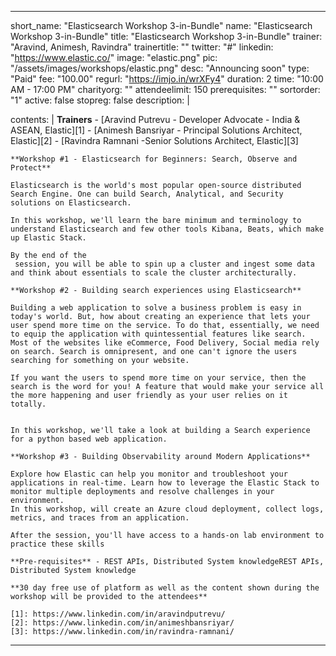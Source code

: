 ---

short_name: "Elasticsearch Workshop 3-in-Bundle"
name: "Elasticsearch Workshop 3-in-Bundle"
title: "Elasticsearch Workshop 3-in-Bundle"
trainer: "Aravind, Animesh, Ravindra"
trainertitle: ""
twitter: "#"
linkedin: "https://www.elastic.co/"
image: "elastic.png"
pic: "/assets/images/workshops/elastic.png"
desc: "Announcing soon"
type: "Paid"
fee: "100.00"
regurl: "https://imjo.in/wrXFy4"
duration: 2
time: "10:00 AM - 17:00 PM"
charityorg: ""
attendeelimit: 150
prerequisites: ""
sortorder: "1"
active: false
stopreg: false
description: |
    
    
contents: |
    **Trainers**
    - [Aravind Putrevu - Developer Advocate - India & ASEAN, Elastic][1]
    - [Animesh Bansriyar - Principal Solutions Architect, Elastic][2]
    - [Ravindra Ramnani -Senior Solutions Architect, Elastic][3]

    **Workshop #1 - Elasticsearch for Beginners: Search, Observe and Protect**

    Elasticsearch is the world's most popular open-source distributed Search Engine. One can build Search, Analytical, and Security solutions on Elasticsearch. 

    In this workshop, we'll learn the bare minimum and terminology to understand Elasticsearch and few other tools Kibana, Beats, which make up Elastic Stack. 

    By the end of the
     session, you will be able to spin up a cluster and ingest some data and think about essentials to scale the cluster architecturally. 

    **Workshop #2 - Building search experiences using Elasticsearch**

    Building a web application to solve a business problem is easy in today's world. But, how about creating an experience that lets your user spend more time on the service. To do that, essentially, we need to equip the application with quintessential features like search. Most of the websites like eCommerce, Food Delivery, Social media rely on search. Search is omnipresent, and one can't ignore the users searching for something on your website.

    If you want the users to spend more time on your service, then the search is the word for you! A feature that would make your service all the more happening and user friendly as your user relies on it totally.


    In this workshop, we'll take a look at building a Search experience for a python based web application. 

    **Workshop #3 - Building Observability around Modern Applications**

    Explore how Elastic can help you monitor and troubleshoot your applications in real-time. Learn how to leverage the Elastic Stack to monitor multiple deployments and resolve challenges in your environment. 
    In this workshop, will create an Azure cloud deployment, collect logs, metrics, and traces from an application. 

    After the session, you'll have access to a hands-on lab environment to practice these skills

    **Pre-requisites** - REST APIs, Distributed System knowledgeREST APIs, Distributed System knowledge

    **30 day free use of platform as well as the content shown during the workshop will be provided to the attendees**

    [1]: https://www.linkedin.com/in/aravindputrevu/
    [2]: https://www.linkedin.com/in/animeshbansriyar/
    [3]: https://www.linkedin.com/in/ravindra-ramnani/

---